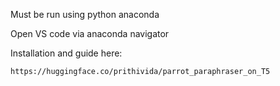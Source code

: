 Must be run using python anaconda

Open VS code via anaconda navigator

Installation and guide here:

` https://huggingface.co/prithivida/parrot_paraphraser_on_T5 `
